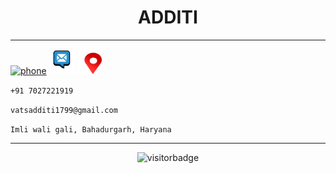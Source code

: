 <h1 align="center">ADDITI </h1>

------------
<a href="https://wa.me/+7027221919?text=Hello+additi%2C"><img src="https://github.com/additivats01/tasks/blob/master/Images/whatsapp.gif" alt="phone" height="40" width="40"></a> 
<a href="vatsadditi1799@gmail.com"><img src="https://raw.githubusercontent.com/vibhu004/supportingfiles/main/mail.gif" alt="logo" height="40" width="40"></a> 
<a href="https://goo.gl/maps/WiXJxAVJt47DPuwR8"><img src="https://raw.githubusercontent.com/vibhu004/supportingfiles/main/map.gif" height="40" width="40"></a>

`+91 7027221919`

`vatsadditi1799@gmail.com`

`Imli wali gali, Bahadurgarh, Haryana`

------------

<p  align="center">
    <img src="https://visitor-badge.glitch.me/badge?page_id=vibhu004.vibhu004" alt="visitorbadge"/>
</p>

